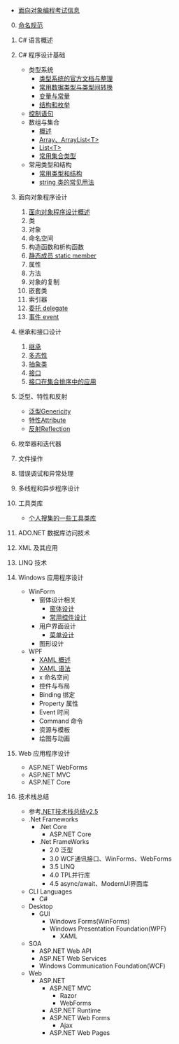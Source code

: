 - [面向对象编程考试信息](/ProjectDocs/cs/Back-end-Development/Csharp/Exam.md)
0. [命名规范](/ProjectDocs/cs/Back-end-Development/Csharp/NameRules.md)
1. C# 语言概述
2. C# 程序设计基础
    - 类型系统
        - [类型系统的官方文档与整理](/ProjectDocs/cs/Back-end-Development/Csharp/Type-System/Type-System.md)
        - [常用数据类型与类型间转换](/ProjectDocs/cs/Back-end-Development/Csharp/Type-System/2-4-Type-Convert.md)
        - [变量与常量](/ProjectDocs/cs/Back-end-Development/Csharp/Type-System/2-3-Variable-Constant.md)
        - [结构和枚举](/ProjectDocs/cs/Back-end-Development/Csharp/Type-System/2-5-Struct-Enum.md)
    - [控制语句](/ProjectDocs/cs/Back-end-Development/Csharp/3-Control-Sentence.md)
    - 数组与集合
        - [概述](/ProjectDocs/cs/Back-end-Development/Csharp/Collection-Array/Collection-System.md)
        - [Array、ArrayList\<T>](/ProjectDocs/cs/Back-end-Development/Csharp/Collection-Array/Array.md)
        - [List\<T>](/ProjectDocs/cs/Back-end-Development/Csharp/Collection-Array/List.md)
        - [常用集合类型](/ProjectDocs/cs/Back-end-Development/Csharp/Collection-Array/Common-Collection-Type.md)
    - 常用类型和结构
        - [常用类型和结构](/ProjectDocs/cs/Back-end-Development/Csharp/Type-System/widely-used-type.md)
        - [string 类的常见用法](/ProjectDocs/cs/Back-end-Development/Csharp/Type-System/string.md)
5. 面向对象程序设计
    1. [面向对象程序设计概述](/ProjectDocs/cs/Back-end-Development/Csharp/OOP/5-1-introduction.md)
    2. 类
    3. 对象
    4. 命名空间
    5. 构造函数和析构函数
    6. [静态成员 static member](/ProjectDocs/cs/Back-end-Development/Csharp/OOP/5-6-Static-Member.md)
    7. 属性
    8. 方法
    9. 对象的复制
    10. 嵌套类
    11. 索引器
    12. [委托 delegate](/ProjectDocs/cs/Back-end-Development/Csharp/OOP/5-12-delegate.md)
    13. [事件 event](/ProjectDocs/cs/Back-end-Development/Csharp/OOP/5-13-event.md)
6. 继承和接口设计
    1. [继承](/ProjectDocs/cs/Back-end-Development/Csharp/Inheritance-Connector/6-1-Inheritance.md)
    2. [多态性](/ProjectDocs/cs/Back-end-Development/Csharp/Inheritance-Connector/6-2-Polymorphism.md)
    3. [抽象类](/ProjectDocs/cs/Back-end-Development/Csharp/Inheritance-Connector/6-3-Abstract.md)
    4. [接口](/ProjectDocs/cs/Back-end-Development/Csharp/Inheritance-Connector/6-4-Connector.md)
    5. [接口在集合排序中的应用](/ProjectDocs/cs/Back-end-Development/Csharp/Collection-Array/interface-collection-sort.md)
7. 泛型、特性和反射
    * [泛型Genericity](/ProjectDocs/cs/Back-end-Development/Csharp/Genericity-Attribute-Reflexction/Generic.md)
    * [特性Attribute](/ProjectDocs/cs/Back-end-Development/Csharp/Genericity-Attribute-Reflexction/Attribute.md)
    * [反射Reflection](/ProjectDocs/cs/Back-end-Development/Csharp/Genericity-Attribute-Reflexction/Reflection.md)
8. 枚举器和迭代器
9. 文件操作
10. 错误调试和异常处理
11. 多线程和异步程序设计
12. 工具类库
    * [个人搜集的一些工具类库](/ProjectDocs/cs/Back-end-Development/Csharp/Tools/Utility-Collection.md)
13. ADO.NET 数据库访问技术
14. XML 及其应用
15. LINQ 技术
16. Windows 应用程序设计
    * WinForm
        * 窗体设计相关
            * [窗体设计](/ProjectDocs/cs/Back-end-Development/Csharp/WinForm/9-1-Windows-Form-Design.md)
            * [常用控件设计](/ProjectDocs/cs/Back-end-Development/Csharp/WinForm/9-2-Control-design.md)
        * 用户界面设计
            * [菜单设计](/ProjectDocs/cs/Back-end-Development/Csharp/WinForm/10-1-Menu-Design.md)
        * 图形设计
    * WPF
        * [XAML 概述](/ProjectDocs/cs/Back-end-Development/Csharp/WPF/Xaml-Description.md)
        * [XAML 语法](/ProjectDocs/cs/Back-end-Development/Csharp/WPF/Xaml-Grammar.md)
        * x 命名空间
        * 控件与布局
        * Binding 绑定
        * Property 属性
        * Event 时间
        * Command 命令
        * 资源与模板
        * 绘图与动画
17. Web 应用程序设计
    * ASP.NET WebForms
    * ASP.NET MVC
    * ASP.NET Core

18. 技术栈总结
    - 参考[.NET技术栈总结v2.5](https://rawgit.com/unruledboy/DotNetStack/master/ux/DotNetStack.htm)
    -  .Net Frameworks
        - .Net Core
            - ASP.NET Core
        - .Net FrameWorks
            - 2.0 泛型
            - 3.0 WCF通讯接口、WinForms、WebForms
            - 3.5 LINQ
            - 4.0 TPL并行库
            - 4.5 async/await、ModernUI界面库
    - CLI Languages
        - C#
    - Desktop
        - GUI
            - Windows Forms(WinForms)
            - Windows Presentation Foundation(WPF)
                - XAML
    - SOA
        - ASP.NET Web API
        - ASP.NET Web Services
        - Windows Communication Foundation(WCF)
    - Web
        - ASP.NET
            - ASP.NET MVC
                - Razor
                - WebForms
            - ASP.NET Runtime
            - ASP.NET Web Forms
                - Ajax
            - ASP.NET Web Pages
